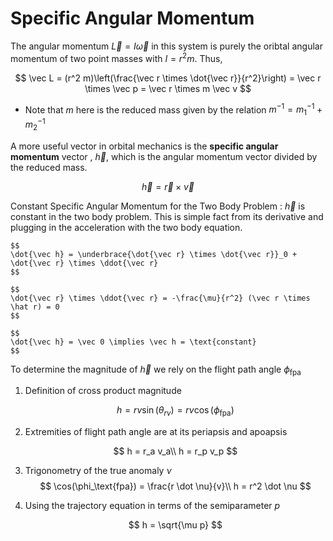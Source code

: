 #  Specific Angular Momentum

The angular momentum $\vec L = I\vec\omega$ in this system is purely the oribtal angular momentum of two point masses with $I=r^2m$. Thus,

$$
\vec L = (r^2 m)\left(\frac{\vec r \times \dot{\vec r}}{r^2}\right) = \vec r \times \vec p = \vec r \times m \vec v
$$

* Note that $m$ here is the reduced mass given by the relation $m^{-1} = m_1^{-1} + m_2^{-1}$

A more useful vector in orbital mechanics is the **specific angular momentum** vector , $\vec h$, which is the angular momentum vector divided by the reduced mass.

$$
\vec h = \vec r \times \vec v
$$

Constant Specific Angular Momentum for the Two Body Problem
: $\vec h$ is constant in the two body problem. This is simple fact from its derivative and plugging in the acceleration with the two body equation.

    $$
    \dot{\vec h} = \underbrace{\dot{\vec r} \times \dot{\vec r}}_0 + \dot{\vec r} \times \ddot{\vec r}
    $$

    $$
    \dot{\vec r} \times \ddot{\vec r} = -\frac{\mu}{r^2} (\vec r \times \hat r) = 0
    $$

    $$
    \dot{\vec h} = \vec 0 \implies \vec h = \text{constant}
    $$

To determine the magnitude of $\vec h$ we rely on the flight path angle $\phi_\text{fpa}$

1. Definition of cross product magnitude

    $$
    h = rv \sin(\theta_{rv}) = rv \cos(\phi_\text{fpa})
    $$

2. Extremities of flight path angle are at its periapsis and apoapsis

    $$
    h = r_a v_a\\
    h = r_p v_p
    $$

3. Trigonometry of the true anomaly $\nu$
    $$
    \cos(\phi_\text{fpa}) = \frac{r \dot \nu}{v}\\
    h = r^2 \dot \nu
    $$

4. Using the trajectory equation in terms of the semiparameter $p$

    $$
    h = \sqrt{\mu p}
    $$